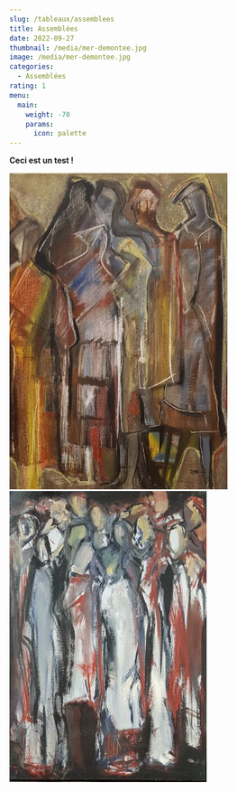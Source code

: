 ```yaml
---
slug: /tableaux/assemblees
title: Assemblées
date: 2022-09-27
thumbnail: /media/mer-demontee.jpg
image: /media/mer-demontee.jpg
categories:
  - Assemblées
rating: 1
menu:
  main:
    weight: -70
    params:
      icon: palette
---
```

**Ceci est un test !**

![](assemblee-1.jpg) ![](assemblee-2.jpg)